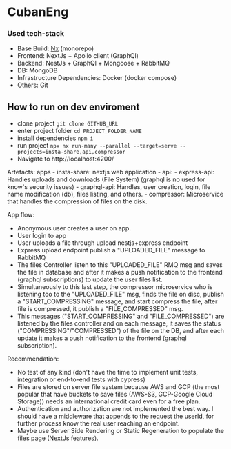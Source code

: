 # CubanEng

### Used tech-stack
- Base Build: [Nx](https://nx.dev) (monorepo)
- Frontend: NextJs + Apollo client (GraphQl) 
- Backend: NestJs + GraphQl + Mongoose + RabbitMQ
- DB: MongoDB
- Infrastructure Dependencies: Docker (docker compose)
- Others: Git
## How to run on dev enviroment

- clone project `git clone GITHUB_URL`
- enter project folder `cd PROJECT_FOLDER_NAME`
- install dependencies `npm i`
- run project `npx nx run-many --parallel --target=serve --projects=insta-share,api,compressor`
-  Navigate to http://localhost:4200/


Artefacts:
  apps
    - insta-share: nextjs web application
    - api:
      - express-api: Handles uploads and downloads (File System) (graphql is no used for know's security issues)
      - graphql-api: Handles, user creation, login, file name modification (db), files listing, and others.
    - compressor: Microservice that handles the compression of files on the disk.


App flow:
  - Anonymous user creates a user on app.
  - User login to app
  - User uploads a file through upload nestjs+express endpoint
  - Express upload endpoint publish a "UPLOADED_FILE" message to RabbitMQ
  - The files Controller listen to this "UPLOADED_FILE" RMQ msg and saves the file in database and after it makes a push notification to the frontend (graphql subscriptions) to update the user files list.
  - Simultaneously to this last step, the compressor microservice who is listening too to the "UPLOADED_FILE" msg, finds the file on disc, publish a "START_COMPRESSING" message, and start compress the file, after file is compressed, it publish a "FILE_COMPRESSED" msg.
  - This messages ("START_COMPRESSING" and "FILE_COMPRESSED") are listened by the files controller and on each message, it 
    saves the status ("COMPRESSING"/"COMPRESSED") of the file on the DB, and after each update it makes a push notification to the frontend (graphql subscription). 
  



Recommendation:
 - No test of any kind (don't have the time to implement unit tests, integration or end-to-end tests with cypress)
 - Files are stored on server file system because AWS and GCP (the most popular that have buckets to save files (AWS-S3, GCP-Google Cloud Storage)) needs an international credit card even for a free plan.
 - Authentication and authorization are not implemented the best way. I should have a middleware that appends to the request the userId, for further process know the real user reaching an endpoint.
 - Maybe use Server Side Rendering or Static Regeneration to populate the files page (NextJs features).